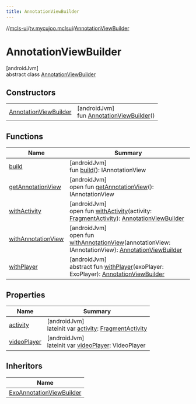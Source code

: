 ```yaml
---
title: AnnotationViewBuilder
---
```

//[mcls-ui](../../../index.html)/[tv.mycujoo.mclsui](../index.html)/[AnnotationViewBuilder](index.html)



# AnnotationViewBuilder



[androidJvm]\
abstract class [AnnotationViewBuilder](index.html)



## Constructors


| | |
|---|---|
| [AnnotationViewBuilder](-annotation-view-builder.html) | [androidJvm]<br>fun [AnnotationViewBuilder](-annotation-view-builder.html)() |


## Functions


| Name | Summary |
|---|---|
| [build](build.html) | [androidJvm]<br>fun [build](build.html)(): IAnnotationView |
| [getAnnotationView](get-annotation-view.html) | [androidJvm]<br>open fun [getAnnotationView](get-annotation-view.html)(): IAnnotationView |
| [withActivity](with-activity.html) | [androidJvm]<br>open fun [withActivity](with-activity.html)(activity: [FragmentActivity](https://developer.android.com/reference/kotlin/androidx/fragment/app/FragmentActivity.html)): [AnnotationViewBuilder](index.html) |
| [withAnnotationView](with-annotation-view.html) | [androidJvm]<br>open fun [withAnnotationView](with-annotation-view.html)(annotationView: IAnnotationView): [AnnotationViewBuilder](index.html) |
| [withPlayer](with-player.html) | [androidJvm]<br>abstract fun [withPlayer](with-player.html)(exoPlayer: ExoPlayer): [AnnotationViewBuilder](index.html) |


## Properties


| Name | Summary |
|---|---|
| [activity](activity.html) | [androidJvm]<br>lateinit var [activity](activity.html): [FragmentActivity](https://developer.android.com/reference/kotlin/androidx/fragment/app/FragmentActivity.html) |
| [videoPlayer](video-player.html) | [androidJvm]<br>lateinit var [videoPlayer](video-player.html): VideoPlayer |


## Inheritors


| Name |
|---|
| [ExoAnnotationViewBuilder](../-exo-annotation-view-builder/index.html) |

